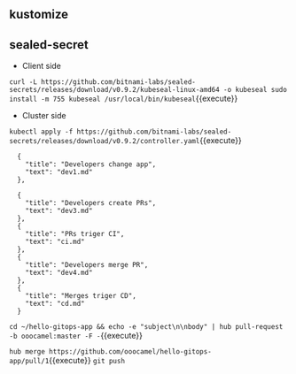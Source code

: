 ## kustomize

## sealed-secret

- Client side

`curl -L https://github.com/bitnami-labs/sealed-secrets/releases/download/v0.9.2/kubeseal-linux-amd64 -o kubeseal
sudo install -m 755 kubeseal /usr/local/bin/kubeseal`{{execute}}

- Cluster side

`kubectl apply -f https://github.com/bitnami-labs/sealed-secrets/releases/download/v0.9.2/controller.yaml`{{execute}}




      {
        "title": "Developers change app",
        "text": "dev1.md"
      },

      {
        "title": "Developers create PRs",
        "text": "dev3.md"
      },
      {
        "title": "PRs triger CI",
        "text": "ci.md"
      },
      {
        "title": "Developers merge PR",
        "text": "dev4.md"
      },
      {
        "title": "Merges triger CD",
        "text": "cd.md"
      }

`cd ~/hello-gitops-app && echo -e "subject\n\nbody" | hub pull-request -b ooocamel:master -F -`{{execute}}

`hub merge https://github.com/ooocamel/hello-gitops-app/pull/1`{{execute}}
`git push`